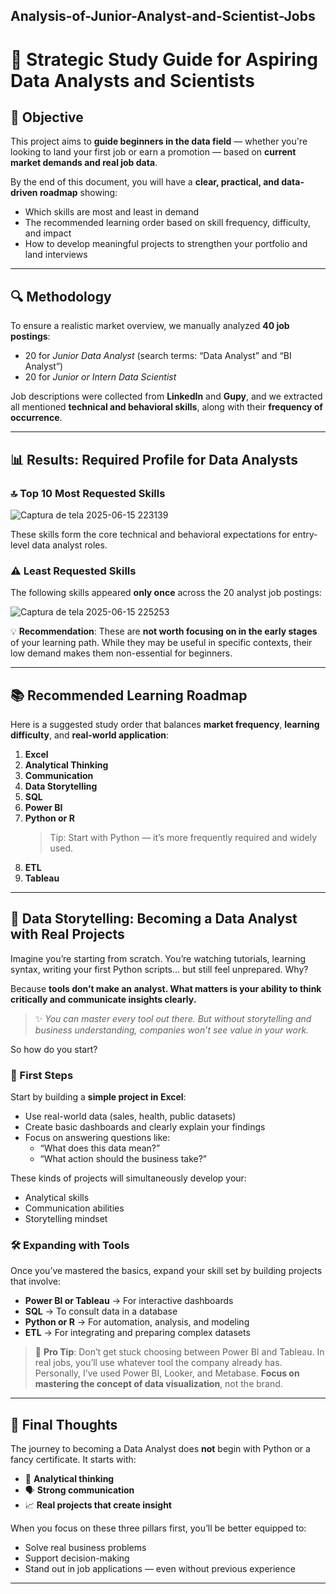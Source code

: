 ## Analysis-of-Junior-Analyst-and-Scientist-Jobs


# 📘 Strategic Study Guide for Aspiring Data Analysts and Scientists

## 🎯 Objective

This project aims to **guide beginners in the data field** — whether you're looking to land your first job or earn a promotion — based on **current market demands and real job data**.

By the end of this document, you will have a **clear, practical, and data-driven roadmap** showing:

- Which skills are most and least in demand
- The recommended learning order based on skill frequency, difficulty, and impact
- How to develop meaningful projects to strengthen your portfolio and land interviews

---

## 🔍 Methodology

To ensure a realistic market overview, we manually analyzed **40 job postings**:
- 20 for *Junior Data Analyst* (search terms: “Data Analyst” and “BI Analyst”)
- 20 for *Junior or Intern Data Scientist*

Job descriptions were collected from **LinkedIn** and **Gupy**, and we extracted all mentioned **technical and behavioral skills**, along with their **frequency of occurrence**.

---

## 📊 Results: Required Profile for Data Analysts

### 🔝 Top 10 Most Requested Skills

![Captura de tela 2025-06-15 223139](https://github.com/user-attachments/assets/0ba7d743-0c52-4ed9-92dc-4d1736c12e9f)


These skills form the core technical and behavioral expectations for entry-level data analyst roles.

### ⚠️ Least Requested Skills

The following skills appeared **only once** across the 20 analyst job postings:

![Captura de tela 2025-06-15 225253](https://github.com/user-attachments/assets/9d63a9c4-147c-4a35-b94c-de9ee8736ec1)


💡 **Recommendation**: These are **not worth focusing on in the early stages** of your learning path. While they may be useful in specific contexts, their low demand makes them non-essential for beginners.

---

## 📚 Recommended Learning Roadmap

Here is a suggested study order that balances **market frequency**, **learning difficulty**, and **real-world application**:

1. **Excel**
2. **Analytical Thinking**
3. **Communication**
4. **Data Storytelling**
5. **SQL**
6. **Power BI**
7. **Python or R**  
   > Tip: Start with Python — it’s more frequently required and widely used.
8. **ETL**
9. **Tableau**

---

## 🧠 Data Storytelling: Becoming a Data Analyst with Real Projects

Imagine you’re starting from scratch. You’re watching tutorials, learning syntax, writing your first Python scripts... but still feel unprepared. Why?

Because **tools don’t make an analyst. What matters is your ability to think critically and communicate insights clearly.**

> ✨ *You can master every tool out there. But without storytelling and business understanding, companies won’t see value in your work.*

So how do you start?

### 🚀 First Steps

Start by building a **simple project in Excel**:
- Use real-world data (sales, health, public datasets)
- Create basic dashboards and clearly explain your findings
- Focus on answering questions like:
  - “What does this data mean?”
  - “What action should the business take?”

These kinds of projects will simultaneously develop your:

- Analytical skills  
- Communication abilities  
- Storytelling mindset  

### 🛠️ Expanding with Tools

Once you’ve mastered the basics, expand your skill set by building projects that involve:

- **Power BI or Tableau** → For interactive dashboards  
- **SQL** → To consult data in a database 
- **Python or R** → For automation, analysis, and modeling  
- **ETL** → For integrating and preparing complex datasets  

> 📝 **Pro Tip**: Don’t get stuck choosing between Power BI and Tableau. In real jobs, you’ll use whatever tool the company already has. Personally, I’ve used Power BI, Looker, and Metabase. **Focus on mastering the concept of data visualization**, not the brand.

---

## 📌 Final Thoughts

The journey to becoming a Data Analyst does **not** begin with Python or a fancy certificate. It starts with:

- 🧠 **Analytical thinking**
- 🗣️ **Strong communication**
- 📈 **Real projects that create insight**

When you focus on these three pillars first, you’ll be better equipped to:

- Solve real business problems  
- Support decision-making  
- Stand out in job applications — even without previous experience

---


